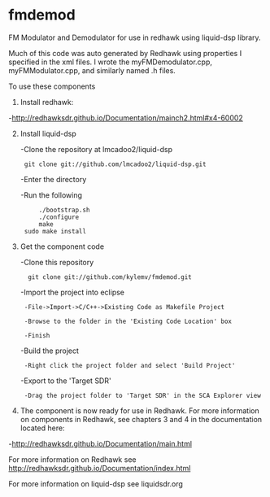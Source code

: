 # fmdemod
FM Modulator and Demodulator for use in redhawk using liquid-dsp library.  

Much of this code was auto generated by Redhawk using properties I specified in the xml files. I wrote the myFMDemodulator.cpp, myFMModulator.cpp, and similarly named .h files.

To use these components

1) Install redhawk:

  -http://redhawksdr.github.io/Documentation/mainch2.html#x4-60002

2) Install liquid-dsp

	-Clone the repository at lmcadoo2/liquid-dsp

	  	git clone git://github.com/lmcadoo2/liquid-dsp.git

	-Enter the directory

	-Run the following
	
			./bootstrap.sh
		 	./configure
		 	make
	  	sudo make install

3) Get the component code

	-Clone this repository

		 git clone git://github.com/kylemv/fmdemod.git

	-Import the project into eclipse

	  	-File->Import->C/C++->Existing Code as Makefile Project
	
	  	-Browse to the folder in the 'Existing Code Location' box
	
	  	-Finish

	-Build the project

  		-Right click the project folder and select 'Build Project'

	-Export to the 'Target SDR'

  		-Drag the project folder to 'Target SDR' in the SCA Explorer view

4) The component is now ready for use in Redhawk. For more information on components in Redhawk, see chapters 3 and 4 in the documentation located here:

  -http://redhawksdr.github.io/Documentation/main.html

For more information on Redhawk see http://redhawksdr.github.io/Documentation/index.html

For more information on liquid-dsp see liquidsdr.org
